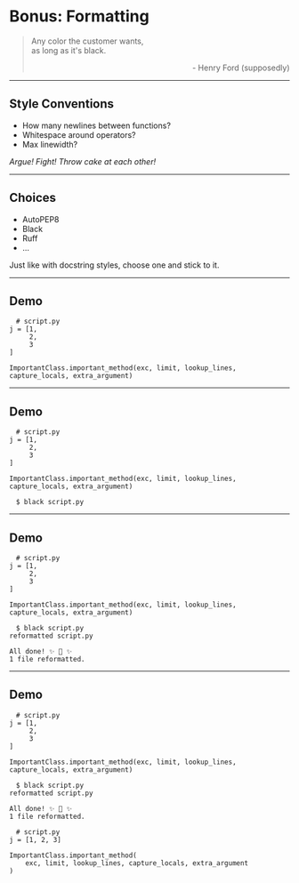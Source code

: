 <!-- .slide: data-state="black_overlay 7 yellow_flag logo" id="formatting" data-background="./files/vehicle-3090246_1280.jpg" -->
<!-- https://pixabay.com/photos/vehicle-car-transportation-vintage-3090246/ -->
# Bonus: Formatting

<blockquote>
Any color the customer wants,<br>as long as it's black.
<div style="text-align: right; padding-top: 1em;">- Henry Ford (supposedly)</div>
</blockquote>

---

<!-- .slide: data-state="black_overlay 9 yellow_flag logo" data-background="./files/vehicle-3090246_1280.jpg" -->

## Style Conventions

- How many newlines between functions?
- Whitespace around operators?
- Max linewidth?

<span class="fragment"><em>Argue! Fight! Throw cake at each other!</em></span>

---

<!-- .slide: data-state="black_overlay 9 yellow_flag logo" data-background="./files/vehicle-3090246_1280.jpg" -->

## Choices

- AutoPEP8
- Black
- Ruff
- ...

Just like with docstring styles, choose one and stick to it.

---

<!-- .slide: data-state="black_overlay 9 yellow_flag logo" data-background="./files/vehicle-3090246_1280.jpg" data-auto-animate -->

## Demo

<pre><code style="padding: .5em 1em;" class="language-python" data-line-numbers># script.py
j = [1,
     2,
     3
]

ImportantClass.important_method(exc, limit, lookup_lines, capture_locals, extra_argument)
</code></pre>

---

<!-- .slide: data-state="black_overlay 9 yellow_flag logo" data-background="./files/vehicle-3090246_1280.jpg" data-auto-animate -->

## Demo

<pre><code style="padding: .5em 1em;" class="language-python" data-line-numbers># script.py
j = [1,
     2,
     3
]

ImportantClass.important_method(exc, limit, lookup_lines, capture_locals, extra_argument)
</code></pre>

<pre data-id="run_black_1"><code style="padding: .5em 1em;" class="language-python">$ black script.py
</code></pre>

---

<!-- .slide: data-state="black_overlay 9 yellow_flag logo" data-background="./files/vehicle-3090246_1280.jpg" data-auto-animate -->

## Demo

<pre><code style="padding: .5em 1em;" class="language-python" data-line-numbers># script.py
j = [1,
     2,
     3
]

ImportantClass.important_method(exc, limit, lookup_lines, capture_locals, extra_argument)
</code></pre>

<pre data-id="run_black_1"><code style="padding: .5em 1em;" class="language-python">$ black script.py
reformatted script.py

All done! ✨ 🍰 ✨
1 file reformatted.
</code></pre>

---

<!-- .slide: data-state="black_overlay 9 yellow_flag logo" data-background="./files/vehicle-3090246_1280.jpg" data-auto-animate -->

## Demo

<pre><code style="padding: .5em 1em;" class="language-python" data-line-numbers># script.py
j = [1,
     2,
     3
]

ImportantClass.important_method(exc, limit, lookup_lines, capture_locals, extra_argument)
</code></pre>

<pre><code style="padding: .5em 1em;" class="language-python">$ black script.py
reformatted script.py

All done! ✨ 🍰 ✨
1 file reformatted.
</code></pre>

<pre><code style="padding: .5em 1em;" class="language-python" data-line-numbers># script.py
j = [1, 2, 3]

ImportantClass.important_method(
    exc, limit, lookup_lines, capture_locals, extra_argument
)
</code></pre>
